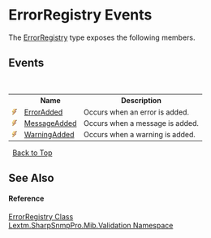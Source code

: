 # ErrorRegistry Events
 

The <a href="T_Lextm_SharpSnmpPro_Mib_Validation_ErrorRegistry">ErrorRegistry</a> type exposes the following members.


## Events
&nbsp;<table><tr><th></th><th>Name</th><th>Description</th></tr><tr><td>![Public event](media/pubevent.gif "Public event")</td><td><a href="E_Lextm_SharpSnmpPro_Mib_Validation_ErrorRegistry_ErrorAdded">ErrorAdded</a></td><td>
Occurs when an error is added.</td></tr><tr><td>![Public event](media/pubevent.gif "Public event")</td><td><a href="E_Lextm_SharpSnmpPro_Mib_Validation_ErrorRegistry_MessageAdded">MessageAdded</a></td><td>
Occurs when a message is added.</td></tr><tr><td>![Public event](media/pubevent.gif "Public event")</td><td><a href="E_Lextm_SharpSnmpPro_Mib_Validation_ErrorRegistry_WarningAdded">WarningAdded</a></td><td>
Occurs when a warning is added.</td></tr></table>&nbsp;
<a href="#errorregistry-events">Back to Top</a>

## See Also


#### Reference
<a href="T_Lextm_SharpSnmpPro_Mib_Validation_ErrorRegistry">ErrorRegistry Class</a><br /><a href="N_Lextm_SharpSnmpPro_Mib_Validation">Lextm.SharpSnmpPro.Mib.Validation Namespace</a><br />